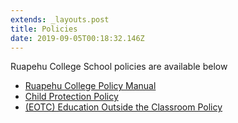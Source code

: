 ```yaml
---
extends: _layouts.post
title: Policies
date: 2019-09-05T00:18:32.146Z
---
```

Ruapehu College School policies are available below

* [Ruapehu College Policy Manual](https://res.cloudinary.com/ruapehu-college/image/upload/v1567642470/Ruapehu_College_POLICY_MANUAL_2019_PDF_5_sept_efmckr.pdf)
* [Child Protection Policy](https://res.cloudinary.com/ruapehu-college/image/upload/v1567643373/Child_protection_policy_2019_qmvqdt.pdf)
* [(EOTC) Education Outside the Classroom Policy](https://res.cloudinary.com/ruapehu-college/image/upload/v1567644028/EOTC_Policy_Safety_Management_Plan_-_Version_2.1_26.08.19_kisqin.pdf)
